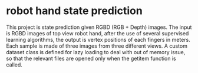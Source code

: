 # robot hand state prediction
This project is state prediction given RGBD (RGB + Depth) images. The input is RGBD images of top view robot hand, after the use of several supervised learning algorithms, the output is vertex positions of each fingers in meters.<br>
Each sample is made of three images from three different views. A custom dataset class is defined for lazy loading to deal with out of memory issue, so that the relevant files are opened only when the getitem function is called.
